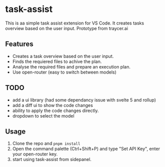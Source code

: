# task-assist

This is aa simple task assist extension for VS Code. It creates tasks overview based on the user input.
Prototype from traycer.ai

## Features

- Creates a task overview based on the user input.
- Finds the requiered files to achive the plan.
- Analyse the required files and prepare an execution plan.
- Use open-router (easy to switch between models)

## TODO

- add a ui library (had some dependancy issue with svelte 5 and rollup)
- add a diff ui to show the code changes
- ability to apply the code changes directly.
- dropdown to select the model


## Usage

  1. Clone the repo and ``pnpm install`` 
  2. Open the command palette (Ctrl+Shift+P) and type "Set API Key", enter your open-router key.
  3. start using task-assist from sidepanel.


